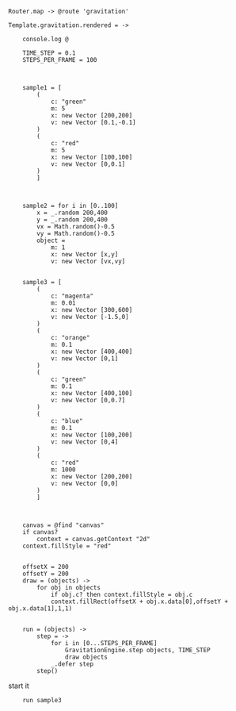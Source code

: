


	Router.map -> @route 'gravitation'

	Template.gravitation.rendered = ->

		console.log @		

		TIME_STEP = 0.1
		STEPS_PER_FRAME = 100



		sample1 = [
			(
				c: "green"
				m: 5
				x: new Vector [200,200] 
				v: new Vector [0.1,-0.1]
			)
			(
				c: "red"
				m: 5
				x: new Vector [100,100]
				v: new Vector [0,0.1]
			)
			]



		sample2 = for i in [0..100]
			x = _.random 200,400
			y = _.random 200,400
			vx = Math.random()-0.5
			vy = Math.random()-0.5
			object = 
				m: 1
				x: new Vector [x,y]
				v: new Vector [vx,vy]


		sample3 = [
			(
				c: "magenta"
				m: 0.01
				x: new Vector [300,600] 
				v: new Vector [-1.5,0]
			)
			(
				c: "orange"
				m: 0.1
				x: new Vector [400,400] 
				v: new Vector [0,1]
			)
			(
				c: "green"
				m: 0.1
				x: new Vector [400,100] 
				v: new Vector [0,0.7]
			)
			(
				c: "blue"
				m: 0.1
				x: new Vector [100,200]
				v: new Vector [0,4]
			)
			(
				c: "red"
				m: 1000
				x: new Vector [200,200]
				v: new Vector [0,0]
			)
			]



		canvas = @find "canvas"
		if canvas?
			context = canvas.getContext "2d"
		context.fillStyle = "red"


		offsetX = 200
		offsetY = 200
		draw = (objects) ->
			for obj in objects
				if obj.c? then context.fillStyle = obj.c
				context.fillRect(offsetX + obj.x.data[0],offsetY + obj.x.data[1],1,1)


		run = (objects) ->
			step = ->
				for i in [0...STEPS_PER_FRAME]
					GravitationEngine.step objects, TIME_STEP
					draw objects
				_.defer step
			step()

		


start it
		
		run sample3



	
